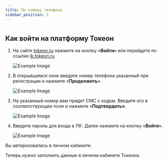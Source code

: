 ```yaml
---
title: По номеру телефона
sidebar_position: 1 
---
```


#
## Как войти на платформу Токеон 

1.  На сайте [tokeon.ru](http://tokeon.ru/) нажмите на кнопку «**Войти**» или перейдите по ссылке [lk.tokeon.ru](http://lk.tokeon.ru/)

    <img src="/img/4.png" className="custom-image" alt="Example Image" />
    
1.  В открывшемся окне введите номер телефона указанный при регистрации и нажмите «**Продолжить**».

    <img src="/img/1.png" className="custom-image" alt="Example Image" />

1.  На указанный номер вам придет СМС с кодом. Введите его в соответствующее поле и нажмите «**Подтвердить»**. 

    <img src="/img/2.png" className="custom-image" alt="Example Image" />

1.  Введите пароль для входа в ЛК. Далее нажмите на кнопку «**Войти**».

    <img src="/img/3.png" className="custom-image" alt="Example Image" />

Вы авторизовались в личном кабинете.

Теперь нужно заполнить данные в личном кабинете Токеона.


